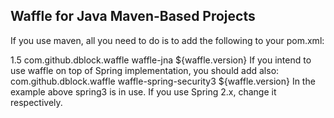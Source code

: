 Waffle for Java Maven-Based Projects
------------------------------------

If you use maven, all you need to do is to add the following to your pom.xml:

  <properties>
        <waffle.version>1.5</waffle.version>
  </properties>

  <dependency>
        <groupId>com.github.dblock.waffle</groupId>
        <artifactId>waffle-jna</artifactId>
        <version>${waffle.version}</version>
    </dependency>
If you intend to use waffle on top of Spring implementation, you should add also:

  <dependency>
        <groupId>com.github.dblock.waffle</groupId>
        <artifactId>waffle-spring-security3</artifactId>
        <version>${waffle.version}</version>
    </dependency>            
In the example above spring3 is in use. If you use Spring 2.x, change it respectively.
